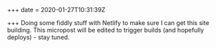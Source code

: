 +++
date = 2020-01-27T10:31:39Z

+++
Doing some fiddly stuff with Netlify to make sure I can get this site building. This micropost will be edited to trigger builds (and hopefully deploys) - stay tuned. 